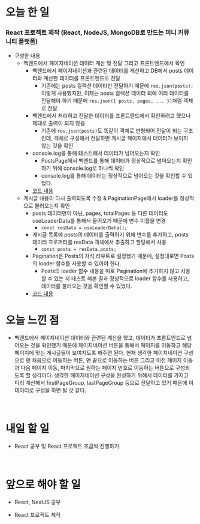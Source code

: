 # 오늘 한 일

### React 프로젝트 제작 (React, NodeJS, MongoDB로 만드는 미니 커뮤니티 플랫폼)

- 구성한 내용
  - 백엔드에서 페이지네이션 데이터 계산 및 전달 그리고 프론트엔드에서 확인
    - 백엔드에서 페이지네이션과 관련된 데이터를 계산하고 DB에서 posts 데이터와 계산한 데이터를 프론트엔드로 전달
      - 기존에는 posts 컬렉션 데이터만 전달하기 때문에 `res.json(posts);` 이렇게 사용했지만, 이제는 posts 컬렉션 데이터 외에 여러 데이터를 전달해야 하기 때문에 `res.json({ posts, pages, ... })`처럼 객체로 전달
    - 백엔드에서 처리하고 전달한 데이터를 프론트엔드에서 확인하려고 했으나 제대로 출력이 되지 않음
      - 기존에 `res.json(posts)`도 똑같이 객체로 변형되어 전달이 되는 구조인데, 객체로 구성해서 전달하면 게시글 페이지에서 데이터가 보이지 않는 것을 확인
    - console.log를 통해 테스트해서 데이터가 넘어오는지 확인
      - PostsPage에서 백엔드를 통해 데이터가 정상적으로 넘어오는지 확인하기 위해 console.log로 하나씩 확인
      - console.log를 통해 데이터는 정상적으로 넘어오는 것을 확인할 수 있었다.
    - [코드 내용](https://github.com/jeongsangtae/mini-community-platform/commit/c54d9fbe0d7297d5d93635670fe2535960d5d078)
  - 게시글 내용이 다시 출력되도록 수정 & PaginationPage에서 loader를 정상적으로 불러오는지 확인
    - posts 데이터만이 아닌, pages, totalPages 등 다른 데이터도 useLoaderData를 통해서 들어오기 때문에 변수 이름을 변경
      - `const resData = useLoaderData();`
    - 게시글 목록에 posts의 데이터를 출력하기 위해 변수를 추가하고, posts 데이터 프로퍼티를 resData 객체에서 추출하고 할당해서 사용
      - `const posts = resData.posts;`
    - Pagination은 Posts의 자식 라우트로 설정했기 때문에, 설정대로면 Posts의 loader 함수를 사용할 수 있어야 한다.
      - Posts의 loader 함수 내용을 따로 Pagination에 추가하지 않고 사용할 수 있는 지 테스트 해본 결과 정상적으로 loader 함수를 사용하고, 데이터를 불러오는 것을 확인할 수 있었다.
    - [코드 내용](https://github.com/jeongsangtae/mini-community-platform/commit/b38f0d1ff1312dc51dc7763b046b747a8b4f0163)

# 오늘 느낀 점

- 백엔드에서 페이지네이션 데이터와 관련된 계산을 했고, 데이터가 프론트엔드로 넘어오는 것을 확인했기 때문에 페이지네이션 버튼을 통해서 페이지를 이동하고 해당 페이지에 맞는 게시글들이 보여지도록 해주면 된다. 현재 생각한 페이지네이션 구성으로 맨 처음으로 이동하는 버튼, 맨 끝으로 이동하는 버튼 그리고 이전 페이지 이동과 다음 페이지 이동, 마지막으로 원하는 페이지 번호로 이동하는 버튼으로 구성되도록 할 생각이다. 생각한 페이지네이션 구성을 완성하기 위해서 데이터를 가지고 미리 계산해서 firstPageGroup, lastPageGroup 등으로 전달하고 있기 때문에 이 데이터로 구성을 하면 될 것 같다.

<br />

# 내일 할 일

- React 공부 및 React 프로젝트 조금씩 진행하기

<br />

# 앞으로 해야 할 일

- React, NextJS 공부

- React 프로젝트 제작

